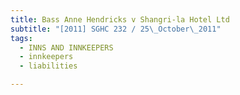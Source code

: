 ```yaml
---
title: Bass Anne Hendricks v Shangri-la Hotel Ltd
subtitle: "[2011] SGHC 232 / 25\_October\_2011"
tags:
  - INNS AND INNKEEPERS
  - innkeepers
  - liabilities

---
```


